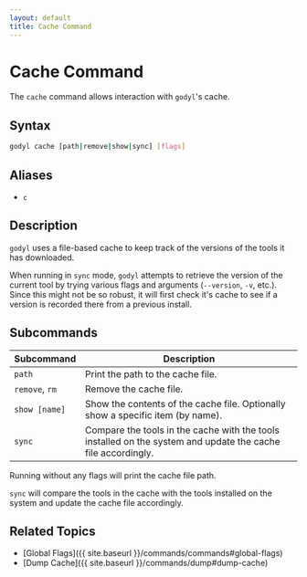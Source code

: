 ```yaml
---
layout: default
title: Cache Command
---
```


# Cache Command

The `cache` command allows interaction with `godyl`'s cache.

## Syntax

```sh
godyl cache [path|remove|show|sync] [flags]
```

## Aliases

- `c`

## Description

`godyl` uses a file-based cache to keep track of the versions of the tools it has downloaded.

When running in `sync` mode, `godyl` attempts to retrieve the version of the current tool by trying various flags and arguments (`--version`, `-v`, etc.).
Since this might not be so robust, it will first check it's cache to see if a version is recorded there from a previous install.

## Subcommands

| Subcommand     | Description                                                                                                  |
| -------------- | ------------------------------------------------------------------------------------------------------------ |
| `path`         | Print the path to the cache file.                                                                            |
| `remove`, `rm` | Remove the cache file.                                                                                       |
| `show [name]`  | Show the contents of the cache file. Optionally show a specific item (by name).                              |
| `sync`         | Compare the tools in the cache with the tools installed on the system and update the cache file accordingly. |

Running without any flags will print the cache file path.

`sync` will compare the tools in the cache with the tools installed on the system and update the cache file accordingly.

## Related Topics

- [Global Flags]({{ site.baseurl }}/commands/commands#global-flags)
- [Dump Cache]({{ site.baseurl }}/commands/dump#dump-cache)
